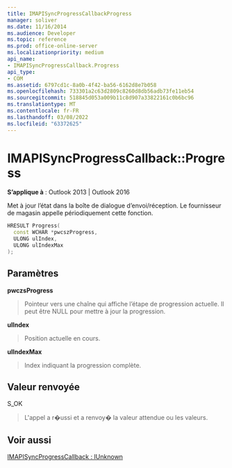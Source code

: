 ```yaml
---
title: IMAPISyncProgressCallbackProgress
manager: soliver
ms.date: 11/16/2014
ms.audience: Developer
ms.topic: reference
ms.prod: office-online-server
ms.localizationpriority: medium
api_name:
- IMAPISyncProgressCallback.Progress
api_type:
- COM
ms.assetid: 6797cd1c-8a0b-4f42-ba56-6162d8e7b058
ms.openlocfilehash: 733301a2c63d2809c8260d8db56adb73fe11eb54
ms.sourcegitcommit: 518845d053a009b11c8d907a33822161c0b6bc96
ms.translationtype: MT
ms.contentlocale: fr-FR
ms.lasthandoff: 03/08/2022
ms.locfileid: "63372625"
---
```

# <a name="imapisyncprogresscallbackprogress"></a>IMAPISyncProgressCallback::Progress

  
  
**S’applique à** : Outlook 2013 | Outlook 2016 
  
Met à jour l’état dans la boîte de dialogue d’envoi/réception. Le fournisseur de magasin appelle périodiquement cette fonction.
  
```cpp
HRESULT Progress(
  const WCHAR *pwcszProgress, 
  ULONG ulIndex, 
  ULONG ulIndexMax
);
```

## <a name="parameters"></a>Paramètres

 **pwczsProgress**
  
> Pointeur vers une chaîne qui affiche l’étape de progression actuelle. Il peut être NULL pour mettre à jour la progression.
    
 **ulIndex**
  
> Position actuelle en cours.
    
 **ulIndexMax**
  
> Index indiquant la progression complète.
    
## <a name="return-value"></a>Valeur renvoyée

S_OK 
  
> L'appel a r�ussi et a renvoy� la valeur attendue ou les valeurs.
    
## <a name="see-also"></a>Voir aussi



[IMAPISyncProgressCallback : IUnknown](imapisyncprogresscallbackiunknown.md)

